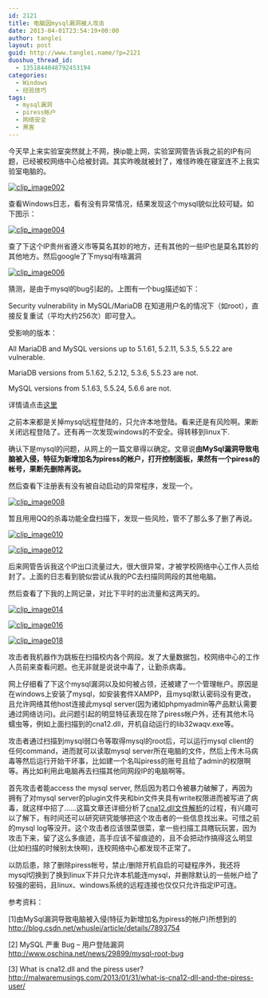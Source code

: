 ```yaml
---
id: 2121
title: 电脑因mysql漏洞被人攻击
date: 2013-04-01T23:54:19+00:00
author: tanglei
layout: post
guid: http://www.tanglei.name/?p=2121
duoshuo_thread_id:
  - 1351844048792453194
categories:
  - Windows
  - 经验技巧
tags:
  - mysql漏洞
  - piress帐户
  - 网络安全
  - 黑客
---
```

今天早上来实验室突然就上不网，换ip能上网，实验室网管告诉我之前的IP有问题，已经被校网络中心给被封调。其实昨晚就被封了，难怪昨晚在寝室连不上我实验室电脑的。

[<img title="clip_image002" style="border-top: 0px; border-right: 0px; border-bottom: 0px; border-left: 0px; display: inline" border="0" alt="clip_image002" src="/wp-content/uploads/2013/04/clip_image002_thumb.jpg"  />](/wp-content/uploads/2013/04/clip_image002.jpg)

查看Windows日志，看有没有异常情况，结果发现这个mysql貌似比较可疑。如下图示：

[<img title="clip_image004" style="border-top: 0px; border-right: 0px; border-bottom: 0px; border-left: 0px; display: inline" border="0" alt="clip_image004" src="/wp-content/uploads/2013/04/clip_image004_thumb.jpg"  />](/wp-content/uploads/2013/04/clip_image004.jpg)

查了下这个IP贵州省遵义市等莫名其妙的地方，还有其他的一些IP也是莫名其妙的其他地方。然后google了下mysql有啥漏洞

[<img title="clip_image006" style="border-top: 0px; border-right: 0px; border-bottom: 0px; border-left: 0px; display: inline" border="0" alt="clip_image006" src="/wp-content/uploads/2013/04/clip_image006_thumb.jpg"  />](/wp-content/uploads/2013/04/clip_image006.jpg)

猜测，是由于mysql的bug引起的。上图有一个bug描述如下：

Security vulnerability in MySQL/MariaDB 在知道用户名的情况下（如root），直接反复重试（平均大约256次）即可登入。

受影响的版本：

All MariaDB and MySQL versions up to 5.1.61, 5.2.11, 5.3.5, 5.5.22 are vulnerable.

MariaDB versions from 5.1.62, 5.2.12, 5.3.6, 5.5.23 are not.

MySQL versions from 5.1.63, 5.5.24, 5.6.6 are not.

详情请点击[这里](http://seclists.org/oss-sec/2012/q2/493)

之前本来都是关掉mysql远程登陆的，只允许本地登陆。看来还是有风险啊。果断关闭远程登陆了。还有再一次发现windows的不安全。得转移到linux下.

确认下是mysql的问题，从网上的一篇文章得以确定。文章说**由MySql漏洞导致电脑被入侵，特征为新增加名为piress的帐户，打开控制面板，果然有一个piress的帐号，果断先删除再说。**

然后查看下注册表有没有被自动启动的异常程序，发现一个。

[<img title="clip_image008" style="border-top: 0px; border-right: 0px; border-bottom: 0px; border-left: 0px; display: inline" border="0" alt="clip_image008" src="/wp-content/uploads/2013/04/clip_image008_thumb.jpg"  />](/wp-content/uploads/2013/04/clip_image008.jpg)

暂且用用QQ的杀毒功能全盘扫描下，发现一些风险，管不了那么多了删了再说。

[<img title="clip_image010" style="border-top: 0px; border-right: 0px; border-bottom: 0px; border-left: 0px; display: inline" border="0" alt="clip_image010" src="/wp-content/uploads/2013/04/clip_image010_thumb.jpg"  />](/wp-content/uploads/2013/04/clip_image010.jpg)

[<img title="clip_image012" style="border-top: 0px; border-right: 0px; border-bottom: 0px; border-left: 0px; display: inline" border="0" alt="clip_image012" src="/wp-content/uploads/2013/04/clip_image012_thumb.jpg"  />](/wp-content/uploads/2013/04/clip_image012.jpg)

后来网管告诉我这个IP出口流量过大，很大很异常，才被学校网络中心工作人员给封了。上面的日志看到貌似尝试从我的PC去扫描同网段的其他电脑。

然后查看了下我的上网记录，对比下平时的出流量和这两天的。

[<img title="clip_image014" style="border-top: 0px; border-right: 0px; border-bottom: 0px; border-left: 0px; display: inline" border="0" alt="clip_image014" src="/wp-content/uploads/2013/04/clip_image014_thumb.jpg"  />](/wp-content/uploads/2013/04/clip_image014.jpg)

[<img title="clip_image016" style="border-top: 0px; border-right: 0px; border-bottom: 0px; border-left: 0px; display: inline" border="0" alt="clip_image016" src="/wp-content/uploads/2013/04/clip_image016_thumb.jpg"  />](/wp-content/uploads/2013/04/clip_image016.jpg)

[<img title="clip_image018" style="border-top: 0px; border-right: 0px; border-bottom: 0px; border-left: 0px; display: inline" border="0" alt="clip_image018" src="/wp-content/uploads/2013/04/clip_image018_thumb.jpg"  />](/wp-content/uploads/2013/04/clip_image018.jpg)

攻击者我机器作为跳板在扫描校内各个网段。发了大量数据包，校网络中心的工作人员前来查看问题。也无非就是说说中毒了，让勤杀病毒。

网上仔细看了下这个mysql漏洞以及如何被占领，还被建了一个管理帐户。原因是在windows上安装了mysql，如安装套件XAMPP，且mysql默认密码没有更改，且允许网络其他host连接此mysql server(因为诸如phpmyadmin等产品默认需要通过网络访问)。此问题引起的明显特征表现在除了piress帐户外，还有其他木马蠕虫等，例如上面扫描到的cna12.dll，开机自动运行的lib32waqv.exe等。

攻击者通过扫描到mysql弱口令等取得mysql的root后，可以运行mysql client的任何command，进而就可以读取mysql server所在电脑的文件，然后上传木马病毒等然后运行开始干坏事，比如建一个名叫piress的账号且给了admin的权限啊等。再比如利用此电脑再去扫描其他同网段IP的电脑啊等。

首先攻击者能access the mysql server, 然后因为若口令被暴力破解了，再因为拥有了对mysql server的plugin文件夹和bin文件夹具有write权限进而被写进了病毒，就这样中招了……这篇文章还详细分析了[cna12.dll文件解析](http://malwaremusings.com/2012/11/30/increase-in-mysql-attacks-analysing-the-binary-files/)的过程，有兴趣可以了解下，有时间还可以研究研究能够把这个攻击者的一些信息找出来。可惜之前的mysql log等没开。这个攻击者应该很菜很菜，拿一些扫描工具瞎玩玩罢，因为攻击下来，留了这么多痕迹，高手应该不留痕迹的，且不会把动作搞得这么明显(比如扫描的时候别太快啊)，连校网络中心都发现不正常了。

以防后患，除了删除piress帐号，禁止/删除开机自启的可疑程序外，我还将mysql切换到了换到linux下并只允许本机能连mysql，并删除默认的一些帐户给了较强的密码，且linux、windows系统的远程连接也仅仅只允许指定IP可连。

参考资料：

[1]由MySql漏洞导致电脑被入侵(特征为新增加名为piress的帐户)所想到的<http://blog.csdn.net/whuslei/article/details/7893754>

[2] MySQL 严重 Bug &#8211; 用户登陆漏洞 <http://www.oschina.net/news/29899/mysql-root-bug>

[3] What is cna12.dll and the piress user? <http://malwaremusings.com/2013/01/31/what-is-cna12-dll-and-the-piress-user/>
